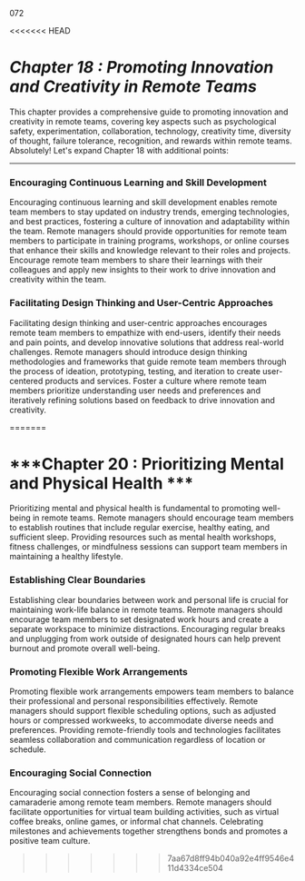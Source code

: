 072

<<<<<<< HEAD

# ***Chapter 18 : Promoting Innovation and Creativity in Remote Teams***



This chapter provides a comprehensive guide to promoting innovation and creativity in remote teams, covering key aspects such as psychological safety, experimentation, collaboration, technology, creativity time, diversity of thought, failure tolerance, recognition, and rewards within remote teams.
Absolutely! Let's expand Chapter 18 with additional points:

---

### **Encouraging Continuous Learning and Skill Development**

Encouraging continuous learning and skill development enables remote team members to stay updated on industry trends, emerging technologies, and best practices, fostering a culture of innovation and adaptability within the team. Remote managers should provide opportunities for remote team members to participate in training programs, workshops, or online courses that enhance their skills and knowledge relevant to their roles and projects. Encourage remote team members to share their learnings with their colleagues and apply new insights to their work to drive innovation and creativity within the team.

### **Facilitating Design Thinking and User-Centric Approaches**

Facilitating design thinking and user-centric approaches encourages remote team members to empathize with end-users, identify their needs and pain points, and develop innovative solutions that address real-world challenges. Remote managers should introduce design thinking methodologies and frameworks that guide remote team members through the process of ideation, prototyping, testing, and iteration to create user-centered products and services. Foster a culture where remote team members prioritize understanding user needs and preferences and iteratively refining solutions based on feedback to drive innovation and creativity.

=======
# ***Chapter 20 : Prioritizing Mental and Physical Health ***


Prioritizing mental and physical health is fundamental to promoting well-being in remote teams. Remote managers should encourage team members to establish routines that include regular exercise, healthy eating, and sufficient sleep. Providing resources such as mental health workshops, fitness challenges, or mindfulness sessions can support team members in maintaining a healthy lifestyle.

### **Establishing Clear Boundaries**

Establishing clear boundaries between work and personal life is crucial for maintaining work-life balance in remote teams. Remote managers should encourage team members to set designated work hours and create a separate workspace to minimize distractions. Encouraging regular breaks and unplugging from work outside of designated hours can help prevent burnout and promote overall well-being.

### **Promoting Flexible Work Arrangements**

Promoting flexible work arrangements empowers team members to balance their professional and personal responsibilities effectively. Remote managers should support flexible scheduling options, such as adjusted hours or compressed workweeks, to accommodate diverse needs and preferences. Providing remote-friendly tools and technologies facilitates seamless collaboration and communication regardless of location or schedule.

### **Encouraging Social Connection**

Encouraging social connection fosters a sense of belonging and camaraderie among remote team members. Remote managers should facilitate opportunities for virtual team building activities, such as virtual coffee breaks, online games, or informal chat channels. Celebrating milestones and achievements together strengthens bonds and promotes a positive team culture.
>>>>>>> 7aa67d8ff94b040a92e4ff9546e411d4334ce504
